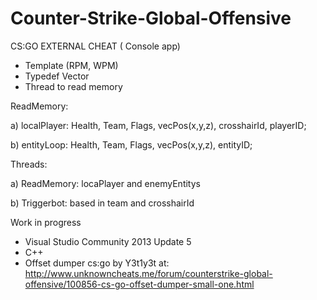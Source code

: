 # Counter-Strike-Global-Offensive

CS:GO EXTERNAL CHEAT ( Console app)

* Template (RPM, WPM)
* Typedef Vector
* Thread to read memory


ReadMemory:

a) localPlayer: Health, Team, Flags, vecPos(x,y,z), crosshairId, playerID;

b) entityLoop: Health, Team, Flags, vecPos(x,y,z), entityID;

Threads:

a) ReadMemory:  locaPlayer and enemyEntitys

b) Triggerbot:  based in team and crosshairId


Work in progress

* Visual Studio Community 2013 Update 5
* C++
* Offset dumper cs:go by Y3t1y3t at: http://www.unknowncheats.me/forum/counterstrike-global-offensive/100856-cs-go-offset-dumper-small-one.html
